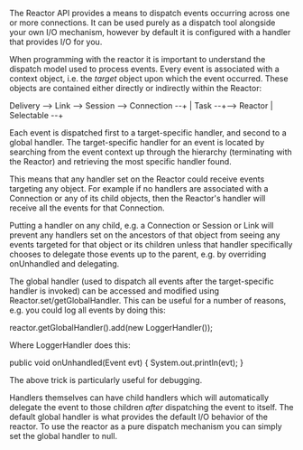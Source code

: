 The Reactor API provides a means to dispatch events occurring across
one or more connections. It can be used purely as a dispatch tool
alongside your own I/O mechanism, however by default it is configured
with a handler that provides I/O for you.

When programming with the reactor it is important to understand the
dispatch model used to process events. Every event is associated with
a context object, i.e. the *target* object upon which the event
occurred. These objects are contained either directly or indirectly
within the Reactor:

  Delivery --> Link --> Session --> Connection --+
                                                 |
                                          Task --+--> Reactor
                                                 |
                                    Selectable --+


Each event is dispatched first to a target-specific handler, and
second to a global handler. The target-specific handler for an event
is located by searching from the event context up through the
hierarchy (terminating with the Reactor) and retrieving the most
specific handler found.

This means that any handler set on the Reactor could receive events
targeting any object. For example if no handlers are associated with a
Connection or any of its child objects, then the Reactor's handler
will receive all the events for that Connection.

Putting a handler on any child, e.g. a Connection or Session or Link
will prevent any handlers set on the ancestors of that object from
seeing any events targeted for that object or its children unless that
handler specifically chooses to delegate those events up to the
parent, e.g. by overriding onUnhandled and delegating.

The global handler (used to dispatch all events after the
target-specific handler is invoked) can be accessed and modified using
Reactor.set/getGlobalHandler. This can be useful for a number of
reasons, e.g. you could log all events by doing this:

  reactor.getGlobalHandler().add(new LoggerHandler());

Where LoggerHandler does this:

  public void onUnhandled(Event evt) {
      System.out.println(evt);
  }

The above trick is particularly useful for debugging.

Handlers themselves can have child handlers which will automatically
delegate the event to those children *after* dispatching the event to
itself. The default global handler is what provides the default I/O
behavior of the reactor. To use the reactor as a pure dispatch
mechanism you can simply set the global handler to null.

